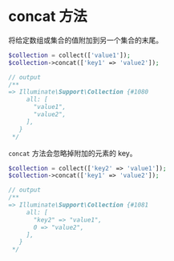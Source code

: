 # concat 方法

将给定数组或集合的值附加到另一个集合的末尾。

```php
$collection = collect(['value1']);
$collection->concat(['key1' => 'value2']);

// output
/**
=> Illuminate\Support\Collection {#1080
     all: [
       "value1",
       "value2",
     ],
   }
 */
```


`concat` 方法会忽略掉附加的元素的 key。
```php
$collection = collect(['key2' => 'value1']);
$collection->concat(['key1' => 'value2']);

// output
/**
=> Illuminate\Support\Collection {#1081
     all: [
       "key2" => "value1",
       0 => "value2",
     ],
   }
 */
```
